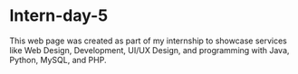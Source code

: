 # Intern-day-5
This web page was created as part of my internship to showcase services like Web Design, Development, UI/UX Design, and programming with Java, Python, MySQL, and PHP.
